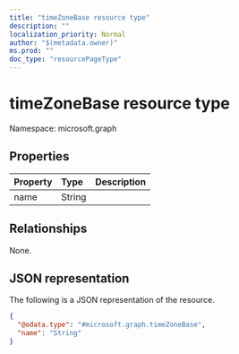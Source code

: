```yaml
---
title: "timeZoneBase resource type"
description: ""
localization_priority: Normal
author: "$(metadata.owner)"
ms.prod: ""
doc_type: "resourcePageType"
---
```


# timeZoneBase resource type

Namespace: microsoft.graph

## Properties

| Property | Type   | Description |
| :------- | :----- | :---------- |
| name     | String |             |

## Relationships

None.

## JSON representation

The following is a JSON representation of the resource.

<!-- {
  "blockType": "resource",
  "@odata.type": "microsoft.graph.timeZoneBase",
}
-->

```json
{
  "@odata.type": "#microsoft.graph.timeZoneBase",
  "name": "String"
}
```
